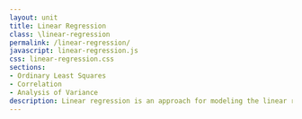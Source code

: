 ```yaml
---
layout: unit
title: Linear Regression
class: \linear-regression
permalink: /linear-regression/
javascript: linear-regression.js
css: linear-regression.css
sections:
- Ordinary Least Squares
- Correlation
- Analysis of Variance
description: Linear regression is an approach for modeling the linear relationship between two variables.
---
```



